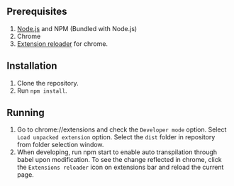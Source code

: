 ## Prerequisites
1. [Node.js](https://nodejs.org) and NPM (Bundled with Node.js)
2. Chrome
3. [Extension reloader](https://chrome.google.com/webstore/detail/extensions-reloader/fimgfedafeadlieiabdeeaodndnlbhid?hl=en-US) for chrome.

## Installation
1. Clone the repository.
2. Run `npm install`.

## Running
1. Go to chrome://extensions and check the `Developer mode` option. Select `Load unpacked extension` option. Select the `dist` folder in repository from folder selection window.
2. When developing, run npm start to enable auto transpilation through babel upon modification. To see the change reflected in chrome, click the `Extensions reloader` icon on extensions bar and reload the current page.
